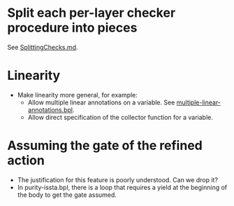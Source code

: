 # Split each per-layer checker procedure into pieces

See [SplittingChecks.md](SplittingChecks.md).

# Linearity

* Make linearity more general, for example:
  * Allow multiple linear annotations on a variable. See [multiple-linear-annotations.bpl](examples/multiple-linear-annotations.bpl).
  * Allow direct specification of the collector function for a variable.

# Assuming the gate of the refined action

* The justification for this feature is poorly understood. Can we drop it?
* In purity-issta.bpl, there is a loop that requires a yield at the beginning of the body to get the gate assumed.
